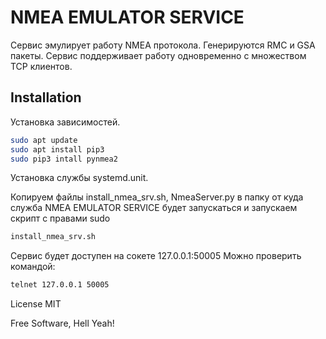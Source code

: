 # NMEA EMULATOR SERVICE 

Сервис эмулирует работу NMEA протокола. Генерируются RMC и GSA пакеты. Сервис поддерживает работу одновременно с множеством TCP клиентов.

## Installation

Установка зависимостей.

```sh
sudo apt update
sudo apt install pip3
sudo pip3 intall pynmea2
```
Установка службы systemd.unit.

Копируем файлы install_nmea_srv.sh, NmeaServer.py в папку от куда служба NMEA EMULATOR SERVICE будет запускаться и запускаем скрипт с правами sudo

```sh
install_nmea_srv.sh
```

Сервис будет доступен на сокете 127.0.0.1:50005
Можно проверить командой:

```sh
telnet 127.0.0.1 50005
```

License
MIT

Free Software, Hell Yeah!
